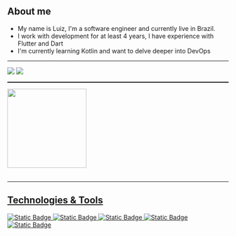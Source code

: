 ## About me

-  My name is Luiz, I'm a software engineer and currently live in Brazil.
-  I work with development for at least 4 years, I have experience with Flutter and Dart
-  I'm currently learning Kotlin and want to delve deeper into DevOps
<hr style="height:1px;">
</div>


 <a href="https://www.linkedin.com/in/luiz-augusto-da-silva-neto-b01ab3189/" target="_blank"><img src="https://img.shields.io/badge/-LinkedIn-%230077B5?style=for-the-badge&logo=linkedin&logoColor=white" target="_blank"></a> 
 <a href = "mailto:luiz00augusto00@gmail.com"><img src="https://img.shields.io/badge/Gmail-D14836?style=for-the-badge&logo=gmail&logoColor=white" target="_blank"></a>

<hr style="height:2px;">

<div>
  <a href="https://github.com/LuizBrzdev">
  <img height="180em" src="https://github-readme-stats.vercel.app/api/top-langs/?username=LuizBrzdev&layout=compact&langs_count=7&theme=dark"/>
</div>
<div style="display: inline_block"><br>
<hr style="height:1px;">
   
## Technologies & Tools
![Static Badge](https://img.shields.io/badge/Flutter-blue?logo=flutter&label=Code&labelColor=black)
![Static Badge](https://img.shields.io/badge/Kotlin-orange?logo=kotlin&label=Code&labelColor=black)
![Static Badge](https://img.shields.io/badge/CodeMagic-orange?logo=codemagic&label=CI%2FCD&labelColor=black)
![Static Badge](https://img.shields.io/badge/GitHub-white?logo=github&label=Version&labelColor=black)
![Static Badge](https://img.shields.io/badge/Firebase-orange?logo=firebase&label=Cloud&labelColor=black)




 
 

